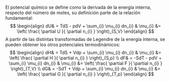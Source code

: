 El potencial químico se define como la derivada de la energía interna, respecto del número de moles, su definición parte de la relación fundamental:
$$
\begin{align}
dU& = TdS - pdV + \sum_{i} \mu_{i} dn_{i} & 
\mu_{i} &= \left( \frac{ \partial U }{ \partial n_{i} } \right)_{S,V}
\end{align}
$$
A partir de las distintas transformadas de Legendre de la energía interna, se pueden obtener los otros potenciales termodinámicos:
$$
\begin{align}
dH& = TdS + Vdp + \sum_{i} \mu_{i} dn_{i} & 
\mu_{i} &= \left( \frac{ \partial H }{ \partial n_{i} } \right)_{S,p}  \\
dF& = -SdT - pdV + \sum_{i} \mu_{i} dn_{i} & 
\mu_{i} &= \left( \frac{ \partial F }{ \partial n_{i} } \right)_{T,V}   \\
dG& = -SdT + Vdp + \sum_{i} \mu_{i} dn_{i} & 
\mu_{i} &= \left( \frac{ \partial G }{ \partial n_{i} } \right)_{T,p}
\end{align}
$$
